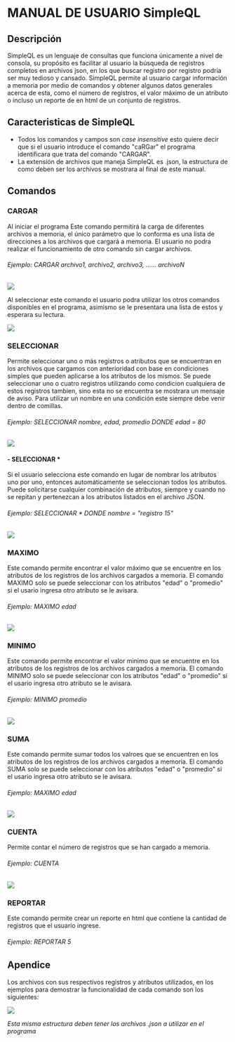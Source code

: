 # MANUAL DE USUARIO SimpleQL
## Descripción
SimpleQL es un lenguaje de consultas que funciona únicamente a nivel de consola, su propósito es facilitar al usuario la búsqueda de registros completos en archivos json, en los que buscar registro por registro podría ser muy tedioso y cansado. SimpleQL permite al usuario cargar información a memoria por medio de comandos y obtener algunos datos generales acerca de esta, como el número de registros, el valor máximo de un atributo o incluso un reporte de en html de un conjunto de registros. 

## Caracteristicas de SimpleQL
- Todos los comandos y campos son *case insensitive* esto quiere decir que si el usuario introduce el comando "caRGar" el programa identificara que trata del comando "CARGAR".
- La extensión de archivos que maneja SimpleQL es .json, la estructura de como deben ser los archivos se mostrara al final de este manual. 

## Comandos
### **CARGAR**
Al iniciar el programa Este comando permitirá la carga de diferentes archivos a memoria, el único parámetro que lo conforma es una lista de direcciones a los archivos que cargará a memoria. El usuario no podra realizar el funcionamiento de otro comando sin cargar archivos. 
###### Ejemplo: CARGAR archivo1, archivo2, archivo3, …… archivoN

![](image/cargar_.jpg)

Al seleccionar este comando el usuario podra utilizar los otros comandos disponibles en el programa, asimismo se le presentara una lista de estos y esperara su lectura. 

![](image/menu_cargar.jpg)

### **SELECCIONAR**
Permite seleccionar uno o más registros o atributos que se encuentran en los archivos que cargamos con anterioridad con base en condiciones simples que pueden aplicarse a los atributos de los mismos. Se puede seleccionar uno o cuatro registros utilizando como condicion cualquiera de estos registros tambien, sino esta no se encuentra se mostrara un mensaje de aviso. 
Para utilizar un nombre en una condición este siempre debe venir dentro de comillas.
###### Ejemplo: SELECCIONAR nombre, edad, promedio DONDE edad = 80
![](image/select.jpg)

#### - SELECCIONAR *
Si el usuario selecciona este comando en lugar de nombrar los atributos uno por uno, entonces automáticamente se seleccionan todos los atributos. Puede solicitarse cualquier
combinación de atributos, siempre y cuando no se repitan y pertenezcan a los atributos listados en el archivo JSON.
###### Ejemplo: SELECCIONAR * DONDE nombre = "registro 15"
![](image/select2.jpg)

### **MAXIMO**
Este comando permite encontrar el valor máximo que se encuentre en los atributos de los registros de los archivos cargados a memoria.
El comando MAXIMO solo se puede seleccionar con los atributos "edad" o "promedio" si el usario ingresa otro atributo se le avisara. 
###### Ejemplo: MAXIMO edad
![](image/max.jpg)

### **MINIMO**
Este comando permite encontrar el valor minimo que se encuentre en los atributos de los registros de los archivos cargados a memoria.
El comando MINIMO solo se puede seleccionar con los atributos "edad" o "promedio" si el usario ingresa otro atributo se le avisara. 
###### Ejemplo: MINIMO promedio
![](image/min.jpg)

### **SUMA**
Este comando permite sumar todos los valroes que se encuentren en los atributos de los registros de los archivos cargados a memoria.
El comando SUMA solo se puede seleccionar con los atributos "edad" o "promedio" si el usario ingresa otro atributo se le avisara. 
###### Ejemplo: MAXIMO edad
![](image/suma.jpg)

### **CUENTA**
Permite contar el número de registros que se han cargado a memoria.
###### Ejemplo: CUENTA 
![](image/cuenta.jpg)
### **REPORTAR**
Este comando permite crear un reporte en html que contiene la cantidad de registros que el usuario ingrese.
###### Ejemplo: REPORTAR 5

## Apendice
Los archivos con sus respectivos registros y atributos utilizados, en los ejemplos para demostrar la funcionalidad de cada comando son los siguientes: 

![](image/datos.png)

*Esta misma estructura deben tener los archivos .json a utilizar en el programa*

